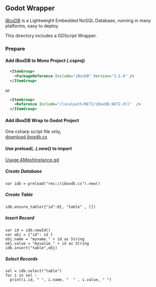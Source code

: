 ## Godot Wrapper

[iBoxDB](https://www.iboxdb.com) is a Lightweight Embedded NoSQL Database, running in many platforms, easy to deploy.

This directory includes a GDScript Wrapper.

### Prepare

#### Add iBoxDB to Mono Project (.csproj)

```xml
  <ItemGroup>  
    <PackageReference Include="iBoxDB" Version="3.5.0" /> 
  </ItemGroup>
```
or

```xml
  <ItemGroup>  
    <Reference Include="/localpath/NET2/iBoxDB.NET2.dll"  /> 
  </ItemGroup>
```

#### Add iBoxDB Wrap to Godot Project
One csharp script file only,  
[download iboxdb.cs](iboxdb.cs)

#### Use preload(..).new() to import
[Usage AMeshInstance.gd](AMeshInstance.gd)


##### Create Database
````
var idb = preload("res://iboxdb.cs").new()
````

##### Create Table
````
idb.ensure_table({"id":0}, "table" , [])
````

##### Insert Record
````
var id = idb.newId()
var obj = {"id": id }
obj.name = "myname_" + id as String
obj.value = "myvalue_" + id as String
idb.insert("table",obj)	
````

##### Select Records
````
sel = idb.select("table") 
for i in sel :
  print(i.id, " ", i.name, "  " , i.value, " ")
````
